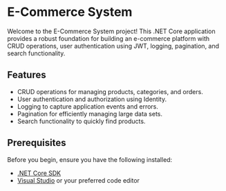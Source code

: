 # E-Commerce System

Welcome to the E-Commerce System project! This .NET Core application provides a robust foundation for building an e-commerce platform with CRUD operations,
user authentication using JWT, logging, pagination, and search functionality.



## Features

- CRUD operations for managing products, categories, and orders.
- User authentication and authorization using Identity.
- Logging to capture application events and errors.
- Pagination for efficiently managing large data sets.
- Search functionality to quickly find products.

## Prerequisites

Before you begin, ensure you have the following installed:

- [.NET Core SDK](https://dotnet.microsoft.com/download)
- [Visual Studio](https://visualstudio.microsoft.com/) or your preferred code editor


